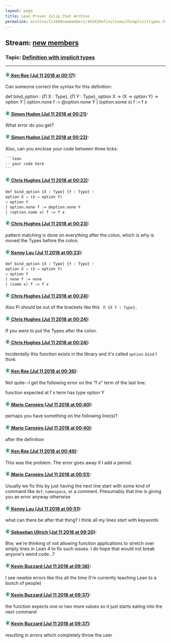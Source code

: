 ```yaml
---
layout: page
title: Lean Prover Zulip Chat Archive 
permalink: archive/113489newmembers/44342Definitionwithimplicittypes.html
---
```


## Stream: [new members](index.html)
### Topic: [Definition with implicit types](44342Definitionwithimplicittypes.html)

---

#### [![Click to go to Zulip](../../assets/img/zulip2.png) Ken Roe (Jul 11 2018 at 00:17)](https://leanprover.zulipchat.com/#narrow/stream/113489-new%20members/topic/Definition%20with%20implicit%20types/near/129437343):
Can someone correct the syntax for this definition:

def bind_option : {Π X : Type}, {Π Y : Type},
                option X → (X → option Y)
                      → option Y
| option.none f := @option.none Y
| (option.some x) f := f x

#### [![Click to go to Zulip](../../assets/img/zulip2.png) Simon Hudon (Jul 11 2018 at 00:21)](https://leanprover.zulipchat.com/#narrow/stream/113489-new%20members/topic/Definition%20with%20implicit%20types/near/129437504):
What error do you get?

#### [![Click to go to Zulip](../../assets/img/zulip2.png) Simon Hudon (Jul 11 2018 at 00:22)](https://leanprover.zulipchat.com/#narrow/stream/113489-new%20members/topic/Definition%20with%20implicit%20types/near/129437545):
Also, can you enclose your code between three ticks: 

````
```lean
-- your code here
```
````

#### [![Click to go to Zulip](../../assets/img/zulip2.png) Chris Hughes (Jul 11 2018 at 00:22)](https://leanprover.zulipchat.com/#narrow/stream/113489-new%20members/topic/Definition%20with%20implicit%20types/near/129437565):
```lean
def bind_option {X : Type} {Y : Type} :
option X → (X → option Y)
→ option Y
| option.none f := @option.none Y
| (option.some x) f := f x
```

#### [![Click to go to Zulip](../../assets/img/zulip2.png) Chris Hughes (Jul 11 2018 at 00:23)](https://leanprover.zulipchat.com/#narrow/stream/113489-new%20members/topic/Definition%20with%20implicit%20types/near/129437580):
pattern matching is done on everything after the colon, which is why is moved the Types before the colon.

#### [![Click to go to Zulip](../../assets/img/zulip2.png) Kenny Lau (Jul 11 2018 at 00:23)](https://leanprover.zulipchat.com/#narrow/stream/113489-new%20members/topic/Definition%20with%20implicit%20types/near/129437585):
```lean
def bind_option {X : Type} {Y : Type} :
option X → (X → option Y)
→ option Y
| none f := none
| (some x) f := f x
```

#### [![Click to go to Zulip](../../assets/img/zulip2.png) Chris Hughes (Jul 11 2018 at 00:24)](https://leanprover.zulipchat.com/#narrow/stream/113489-new%20members/topic/Definition%20with%20implicit%20types/near/129437635):
Also Pi should be out of the brackets like this ` Π {X Y : Type},`

#### [![Click to go to Zulip](../../assets/img/zulip2.png) Chris Hughes (Jul 11 2018 at 00:24)](https://leanprover.zulipchat.com/#narrow/stream/113489-new%20members/topic/Definition%20with%20implicit%20types/near/129437641):
If you were to put the Types after the colon.

#### [![Click to go to Zulip](../../assets/img/zulip2.png) Chris Hughes (Jul 11 2018 at 00:24)](https://leanprover.zulipchat.com/#narrow/stream/113489-new%20members/topic/Definition%20with%20implicit%20types/near/129437648):
Incidentally this function exists in the library and it's called `option.bind` I think

#### [![Click to go to Zulip](../../assets/img/zulip2.png) Ken Roe (Jul 11 2018 at 00:36)](https://leanprover.zulipchat.com/#narrow/stream/113489-new%20members/topic/Definition%20with%20implicit%20types/near/129438139):
Not quite--I get the following error on the "f x" term of the last line:

function expected at
  f x
term has type
  option Y

#### [![Click to go to Zulip](../../assets/img/zulip2.png) Mario Carneiro (Jul 11 2018 at 00:40)](https://leanprover.zulipchat.com/#narrow/stream/113489-new%20members/topic/Definition%20with%20implicit%20types/near/129438270):
perhaps you have something on the following line(s)?

#### [![Click to go to Zulip](../../assets/img/zulip2.png) Mario Carneiro (Jul 11 2018 at 00:40)](https://leanprover.zulipchat.com/#narrow/stream/113489-new%20members/topic/Definition%20with%20implicit%20types/near/129438273):
after the definition

#### [![Click to go to Zulip](../../assets/img/zulip2.png) Ken Roe (Jul 11 2018 at 00:49)](https://leanprover.zulipchat.com/#narrow/stream/113489-new%20members/topic/Definition%20with%20implicit%20types/near/129438577):
This was the problem.  The error goes away if I add a period.

#### [![Click to go to Zulip](../../assets/img/zulip2.png) Mario Carneiro (Jul 11 2018 at 00:51)](https://leanprover.zulipchat.com/#narrow/stream/113489-new%20members/topic/Definition%20with%20implicit%20types/near/129438647):
Usually we fix this by just having the next line start with some kind of command like `def`, `namespace`, or a comment. Presumably that line is giving you an error anyway otherwise

#### [![Click to go to Zulip](../../assets/img/zulip2.png) Kenny Lau (Jul 11 2018 at 00:51)](https://leanprover.zulipchat.com/#narrow/stream/113489-new%20members/topic/Definition%20with%20implicit%20types/near/129438654):
what can there be after that thing? I think all my lines start with keywords

#### [![Click to go to Zulip](../../assets/img/zulip2.png) Sebastian Ullrich (Jul 11 2018 at 09:20)](https://leanprover.zulipchat.com/#narrow/stream/113489-new%20members/topic/Definition%20with%20implicit%20types/near/129456152):
Btw, we're thinking of not allowing function applications to stretch over empty lines in Lean 4 to fix such issues. I do hope that would not break anyone's weird code...?

#### [![Click to go to Zulip](../../assets/img/zulip2.png) Kevin Buzzard (Jul 11 2018 at 09:36)](https://leanprover.zulipchat.com/#narrow/stream/113489-new%20members/topic/Definition%20with%20implicit%20types/near/129456661):
I see newbie errors like this all the time (I'm currently teaching Lean to a bunch of people)

#### [![Click to go to Zulip](../../assets/img/zulip2.png) Kevin Buzzard (Jul 11 2018 at 09:37)](https://leanprover.zulipchat.com/#narrow/stream/113489-new%20members/topic/Definition%20with%20implicit%20types/near/129456667):
the function expects one or two more values so it just starts eating into the next command

#### [![Click to go to Zulip](../../assets/img/zulip2.png) Kevin Buzzard (Jul 11 2018 at 09:37)](https://leanprover.zulipchat.com/#narrow/stream/113489-new%20members/topic/Definition%20with%20implicit%20types/near/129456671):
resulting in errors which completely throw the user

